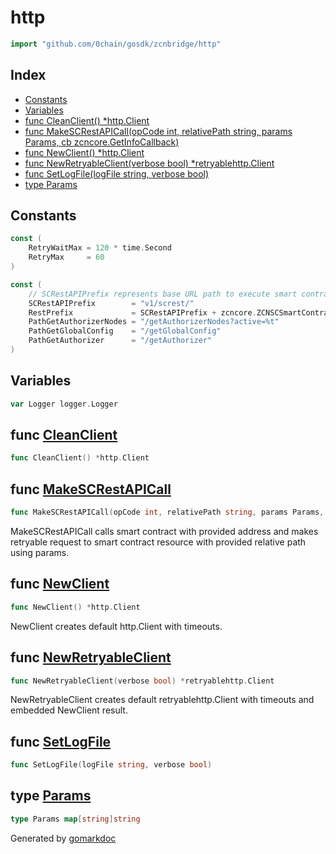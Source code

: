 <!-- Code generated by gomarkdoc. DO NOT EDIT -->

# http

```go
import "github.com/0chain/gosdk/zcnbridge/http"
```

## Index

- [Constants](<#constants>)
- [Variables](<#variables>)
- [func CleanClient\(\) \*http.Client](<#CleanClient>)
- [func MakeSCRestAPICall\(opCode int, relativePath string, params Params, cb zcncore.GetInfoCallback\)](<#MakeSCRestAPICall>)
- [func NewClient\(\) \*http.Client](<#NewClient>)
- [func NewRetryableClient\(verbose bool\) \*retryablehttp.Client](<#NewRetryableClient>)
- [func SetLogFile\(logFile string, verbose bool\)](<#SetLogFile>)
- [type Params](<#Params>)


## Constants

<a name="RetryWaitMax"></a>

```go
const (
    RetryWaitMax = 120 * time.Second
    RetryMax     = 60
)
```

<a name="SCRestAPIPrefix"></a>

```go
const (
    // SCRestAPIPrefix represents base URL path to execute smart contract rest points.
    SCRestAPIPrefix        = "v1/screst/"
    RestPrefix             = SCRestAPIPrefix + zcncore.ZCNSCSmartContractAddress
    PathGetAuthorizerNodes = "/getAuthorizerNodes?active=%t"
    PathGetGlobalConfig    = "/getGlobalConfig"
    PathGetAuthorizer      = "/getAuthorizer"
)
```

## Variables

<a name="Logger"></a>

```go
var Logger logger.Logger
```

<a name="CleanClient"></a>
## func [CleanClient](<https://github.com/0chain/gosdk/blob/doc/initial/zcnbridge/http/client.go#L23>)

```go
func CleanClient() *http.Client
```



<a name="MakeSCRestAPICall"></a>
## func [MakeSCRestAPICall](<https://github.com/0chain/gosdk/blob/doc/initial/zcnbridge/http/rest.go#L70>)

```go
func MakeSCRestAPICall(opCode int, relativePath string, params Params, cb zcncore.GetInfoCallback)
```

MakeSCRestAPICall calls smart contract with provided address and makes retryable request to smart contract resource with provided relative path using params.

<a name="NewClient"></a>
## func [NewClient](<https://github.com/0chain/gosdk/blob/doc/initial/zcnbridge/http/client.go#L17>)

```go
func NewClient() *http.Client
```

NewClient creates default http.Client with timeouts.

<a name="NewRetryableClient"></a>
## func [NewRetryableClient](<https://github.com/0chain/gosdk/blob/doc/initial/zcnbridge/http/client.go#L32>)

```go
func NewRetryableClient(verbose bool) *retryablehttp.Client
```

NewRetryableClient creates default retryablehttp.Client with timeouts and embedded NewClient result.

<a name="SetLogFile"></a>
## func [SetLogFile](<https://github.com/0chain/gosdk/blob/doc/initial/zcnbridge/http/rest.go#L52>)

```go
func SetLogFile(logFile string, verbose bool)
```



<a name="Params"></a>
## type [Params](<https://github.com/0chain/gosdk/blob/doc/initial/zcnbridge/http/rest.go#L31>)



```go
type Params map[string]string
```

Generated by [gomarkdoc](<https://github.com/princjef/gomarkdoc>)
